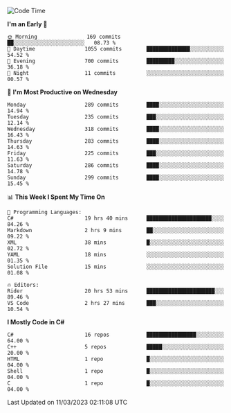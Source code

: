 <!--START_SECTION:waka-->
![Code Time](http://img.shields.io/badge/Code%20Time-986%20hrs%2038%20mins-blue)

**I'm an Early 🐤** 

```text
🌞 Morning                169 commits         ██░░░░░░░░░░░░░░░░░░░░░░░   08.73 % 
🌆 Daytime                1055 commits        ██████████████░░░░░░░░░░░   54.52 % 
🌃 Evening                700 commits         █████████░░░░░░░░░░░░░░░░   36.18 % 
🌙 Night                  11 commits          ░░░░░░░░░░░░░░░░░░░░░░░░░   00.57 % 
```
📅 **I'm Most Productive on Wednesday** 

```text
Monday                   289 commits         ████░░░░░░░░░░░░░░░░░░░░░   14.94 % 
Tuesday                  235 commits         ███░░░░░░░░░░░░░░░░░░░░░░   12.14 % 
Wednesday                318 commits         ████░░░░░░░░░░░░░░░░░░░░░   16.43 % 
Thursday                 283 commits         ████░░░░░░░░░░░░░░░░░░░░░   14.63 % 
Friday                   225 commits         ███░░░░░░░░░░░░░░░░░░░░░░   11.63 % 
Saturday                 286 commits         ████░░░░░░░░░░░░░░░░░░░░░   14.78 % 
Sunday                   299 commits         ████░░░░░░░░░░░░░░░░░░░░░   15.45 % 
```


📊 **This Week I Spent My Time On** 

```text
💬 Programming Languages: 
C#                       19 hrs 40 mins      █████████████████████░░░░   84.26 % 
Markdown                 2 hrs 9 mins        ██░░░░░░░░░░░░░░░░░░░░░░░   09.22 % 
XML                      38 mins             █░░░░░░░░░░░░░░░░░░░░░░░░   02.72 % 
YAML                     18 mins             ░░░░░░░░░░░░░░░░░░░░░░░░░   01.35 % 
Solution File            15 mins             ░░░░░░░░░░░░░░░░░░░░░░░░░   01.08 % 

🔥 Editors: 
Rider                    20 hrs 53 mins      ██████████████████████░░░   89.46 % 
VS Code                  2 hrs 27 mins       ███░░░░░░░░░░░░░░░░░░░░░░   10.54 % 
```

**I Mostly Code in C#** 

```text
C#                       16 repos            ████████████████░░░░░░░░░   64.00 % 
C++                      5 repos             █████░░░░░░░░░░░░░░░░░░░░   20.00 % 
HTML                     1 repo              █░░░░░░░░░░░░░░░░░░░░░░░░   04.00 % 
Shell                    1 repo              █░░░░░░░░░░░░░░░░░░░░░░░░   04.00 % 
C                        1 repo              █░░░░░░░░░░░░░░░░░░░░░░░░   04.00 % 
```




 Last Updated on 11/03/2023 02:11:08 UTC
<!--END_SECTION:waka-->
